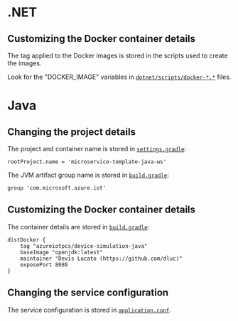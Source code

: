 .NET
====

## Customizing the Docker container details

The tag applied to the Docker images is stored in the scripts used to create the images.

Look for the "DOCKER_IMAGE" variables in [`dotnet/scripts/docker-*.*`](../dotnet/scripts/) files.

Java
====

## Changing the project details

The project and container name is stored in [`settings.gradle`](../java/settings.gradle):

```
rootProject.name = 'microservice-template-java-ws'
```

The JVM artifact group name is stored in [`build.gradle`](../java/build.gradle):

```
group 'com.microsoft.azure.iot'
```

## Customizing the Docker container details

The container details are stored in [`build.gradle`](../java/build.gradle):

```
distDocker {
    tag "azureiotpcs/device-simulation-java"
    baseImage "openjdk:latest"
    maintainer "Devis Lucato (https://github.com/dluc)"
    exposePort 8080
}
```

## Changing the service configuration

The service configuration is stored in [`application.conf`](../java/src/main/resources/application.conf).

